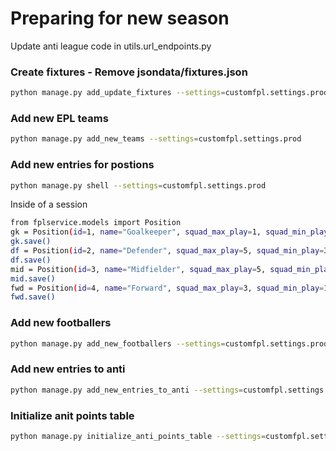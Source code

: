 # Preparing for new season

Update anti league code in utils.url_endpoints.py

### Create fixtures - Remove jsondata/fixtures.json
```sh
python manage.py add_update_fixtures --settings=customfpl.settings.prod
```

### Add new EPL teams
```sh
python manage.py add_new_teams --settings=customfpl.settings.prod
```


### Add new entries for postions 
```sh
python manage.py shell --settings=customfpl.settings.prod
```
Inside of a session 

```sh
from fplservice.models import Position
gk = Position(id=1, name="Goalkeeper", squad_max_play=1, squad_min_play=1, squad_max_select=2)
gk.save()
df = Position(id=2, name="Defender", squad_max_play=5, squad_min_play=3, squad_max_select=5)
df.save()
mid = Position(id=3, name="Midfielder", squad_max_play=5, squad_min_play=2, squad_max_select=5)
mid.save()
fwd = Position(id=4, name="Forward", squad_max_play=3, squad_min_play=1, squad_max_select=3)
fwd.save()
```


### Add new footballers
```sh
python manage.py add_new_footballers --settings=customfpl.settings.prod
```

### Add new entries to anti 
```sh
python manage.py add_new_entries_to_anti --settings=customfpl.settings.prod
```

### Initialize anit points table
```sh
python manage.py initialize_anti_points_table --settings=customfpl.settings.prod
```

